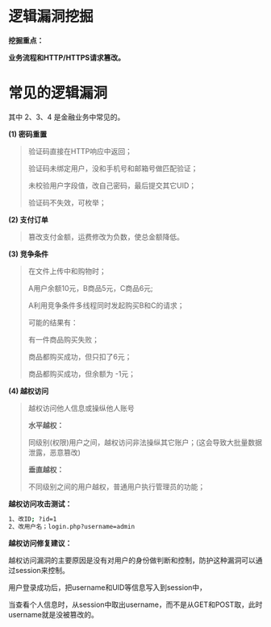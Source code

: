 # 逻辑漏洞挖掘

**挖掘重点：**

**业务流程和HTTP/HTTPS请求篡改。**

# 常见的逻辑漏洞

其中 2、3、4 是金融业务中常见的。

**(1) 密码重置**

> 验证码直接在HTTP响应中返回；
>
> 验证码未绑定用户，没和手机号和邮箱号做匹配验证；
>
> 未校验用户字段值，改自己密码，最后提交其它UID；
>
> 验证码不失效，可枚举；
>

**(2) 支付订单**

> 篡改支付金额，运费修改为负数，使总金额降低。

**(3) 竞争条件**

> 在文件上传中和购物时；
>
> A用户余额10元，B商品5元，C商品6元;
>
> A利用竞争条件多线程同时发起购买B和C的请求；
>
> 可能的结果有：
>
> 有一件商品购买失败；
>
> 商品都购买成功，但只扣了6元；
>
> 商品都购买成功，但余额为 -1元；

**(4) 越权访问**

> 越权访问他人信息或操纵他人账号
>
> 
>
> **水平越权：**
>
> 同级别(权限)用户之间，越权访问非法操纵其它账户；(这会导致大批量数据泄露，恶意篡改)
>
> **垂直越权：**
>
> 不同级别之间的用户越权，普通用户执行管理员的功能；

**越权访问攻击测试：**

```bash
1、改ID; ?id=1
2、改用户名；login.php?username=admin
```

**越权访问修复建议：**

越权访问漏洞的主要原因是没有对用户的身份做判断和控制，防护这种漏洞可以通过session来控制。

用户登录成功后，把username和UID等信息写入到session中，

当查看个人信息时，从session中取出username，而不是从GET和POST取，此时username就是没被篡改的。